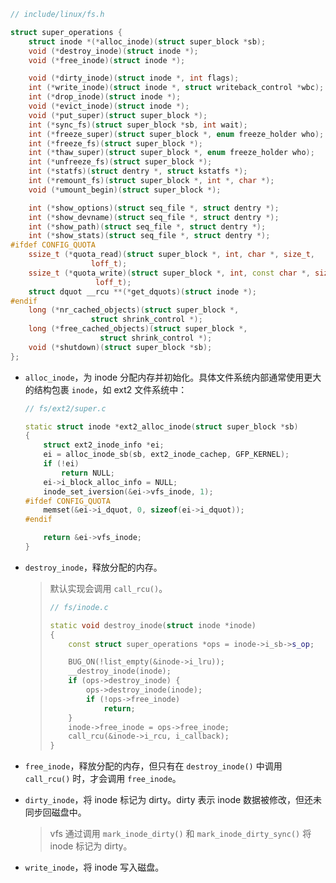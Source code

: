 ```cpp
// include/linux/fs.h

struct super_operations {
	struct inode *(*alloc_inode)(struct super_block *sb);
	void (*destroy_inode)(struct inode *);
	void (*free_inode)(struct inode *);

	void (*dirty_inode)(struct inode *, int flags);
	int (*write_inode)(struct inode *, struct writeback_control *wbc);
	int (*drop_inode)(struct inode *);
	void (*evict_inode)(struct inode *);
	void (*put_super)(struct super_block *);
	int (*sync_fs)(struct super_block *sb, int wait);
	int (*freeze_super)(struct super_block *, enum freeze_holder who);
	int (*freeze_fs)(struct super_block *);
	int (*thaw_super)(struct super_block *, enum freeze_holder who);
	int (*unfreeze_fs)(struct super_block *);
	int (*statfs)(struct dentry *, struct kstatfs *);
	int (*remount_fs)(struct super_block *, int *, char *);
	void (*umount_begin)(struct super_block *);

	int (*show_options)(struct seq_file *, struct dentry *);
	int (*show_devname)(struct seq_file *, struct dentry *);
	int (*show_path)(struct seq_file *, struct dentry *);
	int (*show_stats)(struct seq_file *, struct dentry *);
#ifdef CONFIG_QUOTA
	ssize_t (*quota_read)(struct super_block *, int, char *, size_t,
			      loff_t);
	ssize_t (*quota_write)(struct super_block *, int, const char *, size_t,
			       loff_t);
	struct dquot __rcu **(*get_dquots)(struct inode *);
#endif
	long (*nr_cached_objects)(struct super_block *,
				  struct shrink_control *);
	long (*free_cached_objects)(struct super_block *,
				    struct shrink_control *);
	void (*shutdown)(struct super_block *sb);
};
```

- `alloc_inode`，为 inode 分配内存并初始化。具体文件系统内部通常使用更大的结构包裹 `inode`，如 ext2 文件系统中：

  ```cpp
  // fs/ext2/super.c

  static struct inode *ext2_alloc_inode(struct super_block *sb)
  {
      struct ext2_inode_info *ei;
      ei = alloc_inode_sb(sb, ext2_inode_cachep, GFP_KERNEL);
      if (!ei)
          return NULL;
      ei->i_block_alloc_info = NULL;
      inode_set_iversion(&ei->vfs_inode, 1);
  #ifdef CONFIG_QUOTA
      memset(&ei->i_dquot, 0, sizeof(ei->i_dquot));
  #endif

      return &ei->vfs_inode;
  }
  ```

- `destroy_inode`，释放分配的内存。

  > 默认实现会调用 `call_rcu()`。
  >
  > ```cpp
  > // fs/inode.c
  >
  > static void destroy_inode(struct inode *inode)
  > {
  > 	const struct super_operations *ops = inode->i_sb->s_op;
  >
  > 	BUG_ON(!list_empty(&inode->i_lru));
  > 	__destroy_inode(inode);
  > 	if (ops->destroy_inode) {
  > 		ops->destroy_inode(inode);
  > 		if (!ops->free_inode)
  > 			return;
  > 	}
  > 	inode->free_inode = ops->free_inode;
  > 	call_rcu(&inode->i_rcu, i_callback);
  > }
  > ```

- `free_inode`，释放分配的内存，但只有在 `destroy_inode()` 中调用 `call_rcu()` 时，才会调用 `free_inode`。

- `dirty_inode`，将 inode 标记为 dirty。dirty 表示 inode 数据被修改，但还未同步回磁盘中。

  > vfs 通过调用 `mark_inode_dirty()` 和 `mark_inode_dirty_sync()` 将 inode 标记为 dirty。

- `write_inode`，将 inode 写入磁盘。
